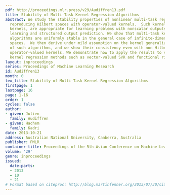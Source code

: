 ```yaml
---
pdf: http://proceedings.mlr.press/v29/Audiffren13.pdf
title: Stability of Multi-Task Kernel Regression Algorithms
abstract: We study the stability properties of nonlinear multi-task regression in
  reproducing Hilbert spaces with operator-valued kernels.  Such kernels, a.k.a. multi-task
  kernels, are appropriate for learning problems with nonscalar outputs like multi-task
  learning and structured output prediction. We show that multi-task kernel regression
  algorithms are uniformly stable in the general case of infinite-dimensional output
  spaces.  We then derive under mild assumption on the kernel generalization bounds
  of such algorithms, and we show their consistency even with non Hilbert-Schmidt
  operator-valued kernels. We demonstrate how to apply the results to various multi-task
  kernel regression methods such as vector-valued SVR and functional ridge regression.
layout: inproceedings
series: Proceedings of Machine Learning Research
id: Audiffren13
month: 0
tex_title: Stability of Multi-Task Kernel Regression Algorithms
firstpage: 1
lastpage: 16
page: 1-16
order: 1
cycles: false
author:
- given: Julien
  family: Audiffren
- given: Hachem
  family: Kadri
date: 2013-10-21
address: Australian National University, Canberra, Australia
publisher: PMLR
container-title: Proceedings of the 5th Asian Conference on Machine Learning
volume: '29'
genre: inproceedings
issued:
  date-parts:
  - 2013
  - 10
  - 21
# Format based on citeproc: http://blog.martinfenner.org/2013/07/30/citeproc-yaml-for-bibliographies/
---
```


